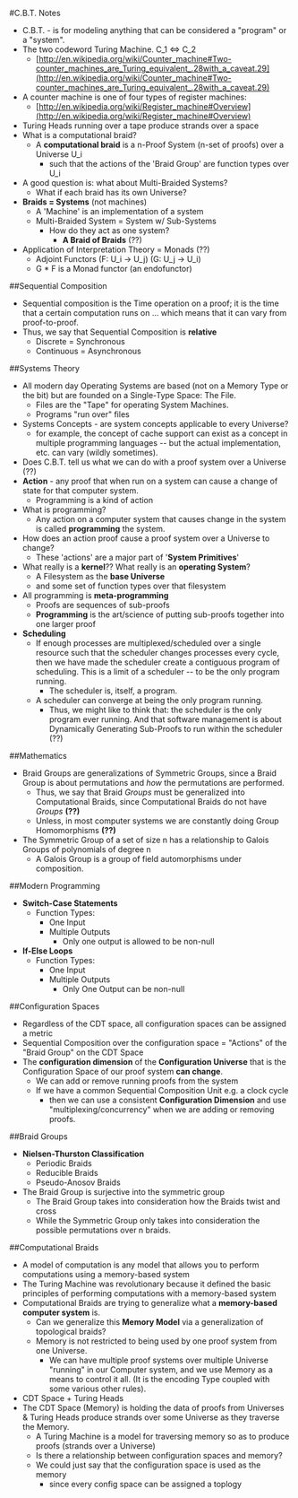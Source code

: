 #C.B.T. Notes

- C.B.T. - is for modeling anything that can be considered a "program" or a "system".
- The two codeword Turing Machine. C\_1 <=> C\_2
	- [http://en.wikipedia.org/wiki/Counter_machine#Two-counter_machines_are_Turing_equivalent_.28with_a_caveat.29](http://en.wikipedia.org/wiki/Counter_machine#Two-counter_machines_are_Turing_equivalent_.28with_a_caveat.29)
- A counter machine is one of four types of register machines:
	- [http://en.wikipedia.org/wiki/Register_machine#Overview](http://en.wikipedia.org/wiki/Register_machine#Overview)
- Turing Heads running over a tape produce strands over a space
- What is a computational braid?
	- A **computational braid** is a n-Proof System (n-set of proofs) over a Universe U\_i
		- such that the actions of the 'Braid Group' are function types over U\_i
- A good question is: what about Multi-Braided Systems?
	- What if each braid has its own Universe?
- **Braids = Systems** (not machines)
	- A 'Machine' is an implementation of a system
	- Multi-Braided System = System w/ Sub-Systems
		- How do they act as one system?
			- **A Braid of Braids** (??)
- Application of Interpretation Theory = Monads (??)
	- Adjoint Functors (F: U\_i -> U\_j) (G: U\_j -> U\_i)
	- G * F is a Monad functor (an endofunctor)

##Sequential Composition

- Sequential composition is the Time operation on a proof; it is the time that a certain computation runs on ... which means that it can vary from proof-to-proof.
- Thus, we say that Sequential Composition is **relative**
	- Discrete = Synchronous
	- Continuous = Asynchronous

##Systems Theory

- All modern day Operating Systems are based (not on a Memory Type or the bit) but are founded on a Single-Type Space: The File.
	- Files are the "Tape" for operating System Machines.
	- Programs "run over" files
- Systems Concepts - are system concepts applicable to every Universe?
	- for example, the concept of cache support can exist as a concept in multiple programming languages -- but the actual implementation, etc. can vary (wildly sometimes).
- Does C.B.T. tell us what we can do with a proof system over a Universe (??)
- **Action** - any proof that when run on a system can cause a change of state for that computer system.
	- Programming is a kind of action
- What is programming?
	- Any action on a computer system that causes change in the system is called **programming** the system.
- How does an action proof cause a proof system over a Universe to change?
	- These 'actions' are a major part of '**System Primitives**'
- What really is a **kernel**?? What really is an **operating System**?
	- A Filesystem as the **base Universe**
	- and some set of function types over that filesystem
- All programming is **meta-programming**
	- Proofs are sequences of sub-proofs
	- **Programming** is the art/science of putting sub-proofs together into one larger proof
- **Scheduling**
	- If enough processes are multiplexed/scheduled over a single resource such that the scheduler changes processes every cycle, then we have made the scheduler create a contiguous program of scheduling. This is a limit of a scheduler -- to be the only program running.
		- The scheduler is, itself, a program.
	- A scheduler can converge at being the only program running.
		- Thus, we might like to think that: the scheduler is the only program ever running. And that software management is about Dynamically Generating Sub-Proofs to run within the scheduler (??)

##Mathematics

- Braid Groups are generalizations of Symmetric Groups, since a Braid Group is about permutations and *how* the permutations are performed.
	- Thus, we say that Braid *Groups* must be generalized into Computational Braids, since Computational Braids do not have *Groups* **(??)**
	- Unless, in most computer systems we are constantly doing Group Homomorphisms **(??)**
- The Symmetric Group of a set of size n has a relationship to Galois Groups of polynomials of degree n
	- A Galois Group is a group of field automorphisms under composition.

##Modern Programming

- **Switch-Case Statements**
	- Function Types:
		- One Input
		- Multiple Outputs
			- Only one output is allowed to be non-null
- **If-Else Loops**
	- Function Types:
		- One Input
		- Multiple Outputs
			- Only One Output can be non-null

##Configuration Spaces

- Regardless of the CDT space, all configuration spaces can be assigned a metric
- Sequential Composition over the configuration space = "Actions" of the "Braid Group" on the CDT Space
- The **configuration dimension** of the **Configuration Universe** that is the Configuration Space of our proof system **can change**.
	- We can add or remove running proofs from the system
	- If we have a common Sequential Composition Unit e.g. a clock cycle
		- then we can use a consistent **Configuration Dimension** and use "multiplexing/concurrency" when we are adding or removing proofs.

##Braid Groups

- **Nielsen-Thurston Classification**
	- Periodic Braids
	- Reducible Braids
	- Pseudo-Anosov Braids
- The Braid Group is surjective into the symmetric group
	- The Braid Group takes into consideration how the Braids twist and cross
	- While the Symmetric Group only takes into consideration the possible permutations over n braids.

##Computational Braids

- A model of computation is any model that allows you to perform computations using a memory-based system
- The Turing Machine was revolutionary because it defined the basic principles of performing computations with a memory-based system
- Computational Braids are trying to generalize what a **memory-based computer system** is.
	- Can we generalize this **Memory Model** via a generalization of topological braids?
	- Memory is not restricted to being used by one proof system from one Universe.
		- We can have multiple proof systems over multiple Universe "running" in our Computer system, and we use Memory as a means to control it all. (It is the encoding Type coupled with some various other rules).
- CDT Space + Turing Heads
- The CDT Space (Memory) is holding the data of proofs from Universes & Turing Heads produce strands over some Universe as they traverse the Memory.
	- A Turing Machine is a model for traversing memory so as to produce proofs (strands over a Universe)
	- Is there a relationship between configuration spaces and memory?
	- We could just say that the configuration space is used as the memory
		- since every config space can be assigned a toplogy